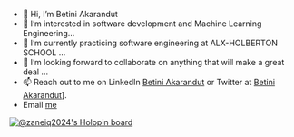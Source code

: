 - 👋 Hi, I’m Betini Akarandut 
- 👀 I’m interested in software development and Machine Learning Engineering...
- 🌱 I’m currently practicing software engineering at ALX-HOLBERTON SCHOOL ...
- 💞️ I’m looking forward to collaborate on anything that will make a great deal ...
- 📫 Reach out to me on LinkedIn [Betini Akarandut](https://www.linkedin.com/in/betini-akarandut-24654321a/) or Twitter at [Betini Akarandut](https://twitter.com/zanelloris)].
- Email [me](betiniakarandut@gmail.com)

<!---
betiniakarandut/betiniakarandut is a ✨ special ✨ repository because its `README.md` (this file) appears on your GitHub profile.
You can click the Preview link to take a look at your changes.
--->
[![@zaneiq2024's Holopin board](https://holopin.me/zaneiq2024)](https://holopin.io/@zaneiq2024)
